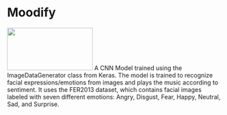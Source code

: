 # Moodify

<img src="https://github.com/Tejas1000/Moodify/assets/88779332/23b202a3-bc9c-4945-ac62-2d88603a4f2e"  width="200" height="100">
A  CNN Model trained using the ImageDataGenerator class from Keras. The model is trained to recognize facial expressions/emotions from images and plays the music according to sentiment. It uses the FER2013 dataset, which contains facial images labeled with seven different emotions: Angry, Disgust, Fear, Happy, Neutral, Sad, and Surprise.
